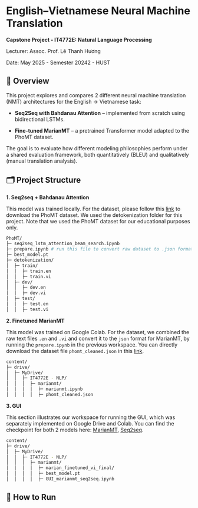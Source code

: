 # English–Vietnamese Neural Machine Translation

**Capstone Project - IT4772E: Natural Language Processing**

Lecturer: Assoc. Prof. Lê Thanh Hương

Date: May 2025 - Semester 20242 - HUST


## 📌 Overview

This project explores and compares 2 different neural machine translation (NMT) architectures for the English → Vietnamese task:
- **Seq2Seq with Bahdanau Attention** – implemented from scratch using bidirectional LSTMs.

- **Fine-tuned MarianMT** – a pretrained Transformer model adapted to the PhoMT dataset.

The goal is to evaluate how different modeling philosophies perform under a shared evaluation framework, both quantitatively (BLEU) and qualitatively (manual translation analysis).


## 🗂️ Project Structure
**1. Seq2seq + Bahdanau Attention**

This model was trained locally. For the dataset, please follow this [link](https://docs.google.com/forms/d/e/1FAIpQLSfShfLzQ3w9ErBc6sId55s83o9tOv2qz6zMd_6lNCD7n791NQ/viewform) to download the PhoMT dataset. We used the detokenization folder for this project. Note that we used the PhoMT dataset for our educational purposes only.

```bash
PhoMT/
├─ seq2seq_lstm_attention_beam_search.ipynb
├─ prepare.ipynb # run this file to convert raw dataset to .json format (this is actually related to marianmt, but I leverage this folder due to the available raw dataset for converting :D)
├─ best_model.pt
├─ detokenization/
│  ├─ train/
│  │  ├─ train.en
│  │  ├─ train.vi
│  ├─ dev/
│  │  ├─ dev.en
│  │  ├─ dev.vi
│  ├─ test/
│  │  ├─ test.en
│  │  ├─ test.vi

```

**2. Finetuned MarianMT**

This model was trained on Google Colab. For the dataset, we combined the raw text files 
```.en``` and ```.vi``` and convert it to the ```json``` format for MarianMT, by running the ```prepare.ipynb``` in the previous workspace. You can directly download the dataset file ```phomt_cleaned.json``` in this [link](https://drive.google.com/file/d/1z0QBWRpmLqYP8RdaKgQf0HokNGsP1l36/view?usp=sharing).

```bash
content/
├─ drive/
│  ├─ MyDrive/
│  │  ├─ IT4772E - NLP/
│  │  │  ├─ marianmt/
│  │  │  │  ├─ marianmt.ipynb
│  │  │  │  ├─ phomt_cleaned.json

```

**3. GUI**

This section illustrates our workspace for running the GUI, which was separately implemented on Google Drive and Colab. You can find the checkpoint for both 2 models here: [MarianMT](https://drive.google.com/drive/folders/11zhhg9uWp-tcVQbZCITEZrywwpTg1_7p?usp=sharing), [Seq2seq](https://drive.google.com/file/d/1Eh5dsVSC755ClQPwnUWgJZnuB86EEAhN/view?usp=sharing).

```bash
content/
├─ drive/
│  ├─ MyDrive/
│  │  ├─ IT4772E - NLP/
│  │  │  ├─ marianmt/
│  │  │  │  ├─ marian_finetuned_vi_final/
│  │  │  │  ├─ best_model.pt
│  │  │  │  ├─ GUI_marianmt_seq2seq.ipynb

```

## 🚀 How to Run
